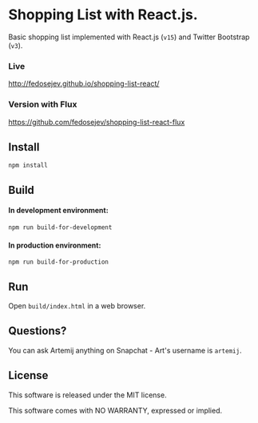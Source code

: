 # Shopping List with React.js.

Basic shopping list implemented with React.js (`v15`) and Twitter Bootstrap (`v3`).

### Live

http://fedosejev.github.io/shopping-list-react/

### Version with Flux

https://github.com/fedosejev/shopping-list-react-flux

## Install

`npm install`

## Build

#### In development environment:

`npm run build-for-development`

#### In production environment:

`npm run build-for-production`

## Run

Open `build/index.html` in a web browser.

## Questions?

You can ask Artemij anything on Snapchat - Art's username is `artemij`.

## License

This software is released under the MIT license.

This software comes with NO WARRANTY, expressed or implied.


